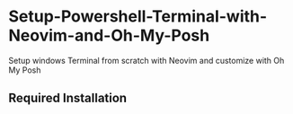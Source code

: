 # Setup-Powershell-Terminal-with-Neovim-and-Oh-My-Posh
Setup windows Terminal from scratch with Neovim and customize with Oh My Posh
## Required Installation
